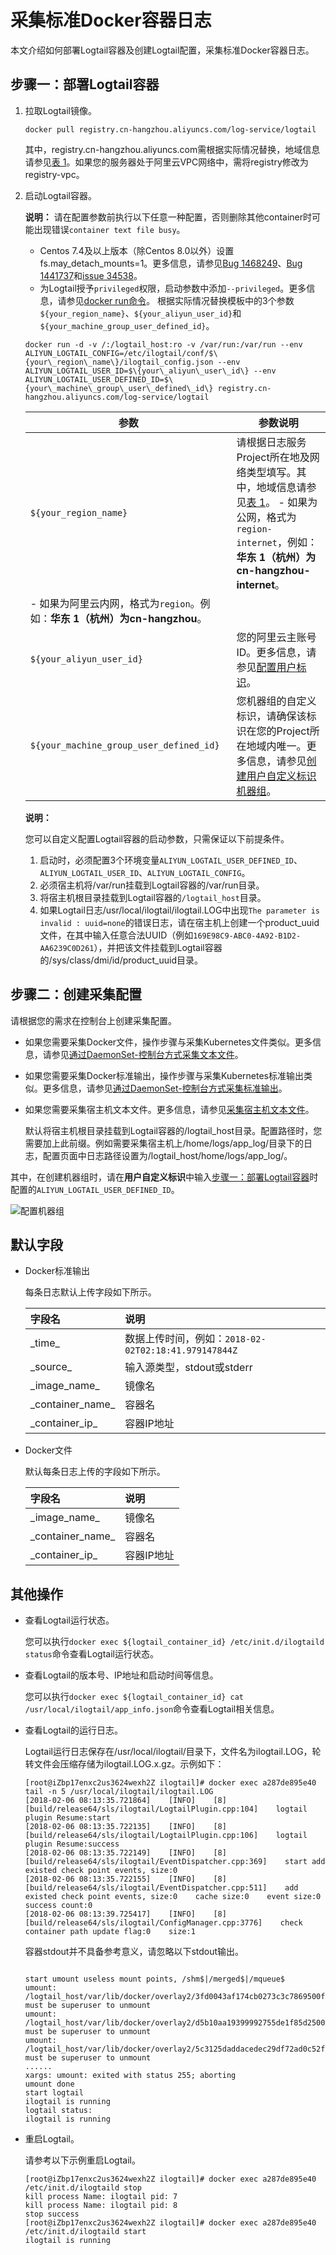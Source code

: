 # 采集标准Docker容器日志

本文介绍如何部署Logtail容器及创建Logtail配置，采集标准Docker容器日志。

## 步骤一：部署Logtail容器

1.  拉取Logtail镜像。

    ```
    docker pull registry.cn-hangzhou.aliyuncs.com/log-service/logtail
    ```

    其中，registry.cn-hangzhou.aliyuncs.com需根据实际情况替换，地域信息请参见[表 1](/cn.zh-CN/数据采集/Logtail采集/安装/安装Logtail（Linux系统）.md)。如果您的服务器处于阿里云VPC网络中，需将registry修改为registry-vpc。

2.  启动Logtail容器。

    **说明：** 请在配置参数前执行以下任意一种配置，否则删除其他container时可能出现错误`container text file busy`。

    -   Centos 7.4及以上版本（除Centos 8.0以外）设置fs.may\_detach\_mounts=1。更多信息，请参见[Bug 1468249](https://bugzilla.redhat.com/show_bug.cgi?id=1468249)、[Bug 1441737](https://bugzilla.redhat.com/show_bug.cgi?id=1441737)和[issue 34538](https://github.com/moby/moby/issues/34538)。
    -   为Logtail授予`privileged`权限，启动参数中添加`--privileged`。更多信息，请参见[docker run命令](https://docs.docker.com/engine/reference/run/)。
    根据实际情况替换模板中的3个参数`${your_region_name}`、`${your_aliyun_user_id}`和`${your_machine_group_user_defined_id}`。

    ```
    docker run -d -v /:/logtail_host:ro -v /var/run:/var/run --env ALIYUN_LOGTAIL_CONFIG=/etc/ilogtail/conf/$\{your\_region\_name\}/ilogtail_config.json --env ALIYUN_LOGTAIL_USER_ID=$\{your\_aliyun\_user\_id\} --env ALIYUN_LOGTAIL_USER_DEFINED_ID=$\{your\_machine\_group\_user\_defined\_id\} registry.cn-hangzhou.aliyuncs.com/log-service/logtail
    ```

    |参数|参数说明|
    |--|----|
    |`${your_region_name}`|请根据日志服务Project所在地及网络类型填写。其中，地域信息请参见[表 1](/cn.zh-CN/数据采集/Logtail采集/安装/安装Logtail（Linux系统）.md)。     -   如果为公网，格式为`region-internet`，例如：**华东 1（杭州）**为**cn-hangzhou-internet**。
    -   如果为阿里云内网，格式为`region`。例如：**华东 1（杭州）**为**cn-hangzhou**。 |
    |`${your_aliyun_user_id}`|您的阿里云主账号ID。更多信息，请参见[配置用户标识](/cn.zh-CN/数据采集/Logtail采集/机器组/配置用户标识.md)。|
    |`${your_machine_group_user_defined_id}`|您机器组的自定义标识，请确保该标识在您的Project所在地域内唯一。更多信息，请参见[创建用户自定义标识机器组](/cn.zh-CN/数据采集/Logtail采集/机器组/创建用户自定义标识机器组.md)。|

    **说明：**

    您可以自定义配置Logtail容器的启动参数，只需保证以下前提条件。

    1.  启动时，必须配置3个环境变量`ALIYUN_LOGTAIL_USER_DEFINED_ID`、`ALIYUN_LOGTAIL_USER_ID`、`ALIYUN_LOGTAIL_CONFIG`。
    2.  必须宿主机将/var/run挂载到Logtail容器的/var/run目录。
    3.  将宿主机根目录挂载到Logtail容器的`/logtail_host`目录。
    4.  如果Logtail日志/usr/local/ilogtail/ilogtail.LOG中出现`The parameter is invalid : uuid=none`的错误日志，请在宿主机上创建一个product\_uuid文件，在其中输入任意合法UUID（例如`169E98C9-ABC0-4A92-B1D2-AA6239C0D261`），并把该文件挂载到Logtail容器的/sys/class/dmi/id/product\_uuid目录。

## 步骤二：创建采集配置

请根据您的需求在控制台上创建采集配置。

-   如果您需要采集Docker文件，操作步骤与采集Kubernetes文件类似。更多信息，请参见[通过DaemonSet-控制台方式采集文本文件](/cn.zh-CN/数据采集/Logtail采集/采集容器日志/通过DaemonSet-控制台方式采集Kubernetes文件.md)。
-   如果您需要采集Docker标准输出，操作步骤与采集Kubernetes标准输出类似。更多信息，请参见[通过DaemonSet-控制台方式采集标准输出](/cn.zh-CN/数据采集/Logtail采集/采集容器日志/通过DaemonSet-控制台方式采集Kubernetes标准输出.md)。
-   如果您需要采集宿主机文本文件。更多信息，请参见[采集宿主机文本文件](/cn.zh-CN/数据采集/Logtail采集/采集文本日志/概述.md)。

    默认将宿主机根目录挂载到Logtail容器的/logtail\_host目录。配置路径时，您需要加上此前缀。例如需要采集宿主机上/home/logs/app\_log/目录下的日志，配置页面中日志路径设置为/logtail\_host/home/logs/app\_log/。


其中，在创建机器组时，请在**用户自定义标识**中输入[步骤一：部署Logtail容器](#section_yqz_nfq_pdb)时配置的`ALIYUN_LOGTAIL_USER_DEFINED_ID`。

![配置机器组](https://static-aliyun-doc.oss-accelerate.aliyuncs.com/assets/img/zh-CN/1625287951/p2677.png)

## 默认字段

-   Docker标准输出

    每条日志默认上传字段如下所示。

    |字段名|说明|
    |:--|:-|
    |\_time\_|数据上传时间，例如：`2018-02-02T02:18:41.979147844Z`|
    |\_source\_|输入源类型，stdout或stderr|
    |\_image\_name\_|镜像名|
    |\_container\_name\_|容器名|
    |\_container\_ip\_|容器IP地址|

-   Docker文件

    默认每条日志上传的字段如下所示。

    |字段名|说明|
    |:--|:-|
    |\_image\_name\_|镜像名|
    |\_container\_name\_|容器名|
    |\_container\_ip\_|容器IP地址|


## 其他操作

-   查看Logtail运行状态。

    您可以执行`docker exec ${logtail_container_id} /etc/init.d/ilogtaild status`命令查看Logtail运行状态。

-   查看Logtail的版本号、IP地址和启动时间等信息。

    您可以执行`docker exec ${logtail_container_id} cat /usr/local/ilogtail/app_info.json`命令查看Logtail相关信息。

-   查看Logtail的运行日志。

    Logtail运行日志保存在/usr/local/ilogtail/目录下，文件名为ilogtail.LOG，轮转文件会压缩存储为ilogtail.LOG.x.gz。示例如下：

    ```
    [root@iZbp17enxc2us3624wexh2Z ilogtail]# docker exec a287de895e40 tail -n 5 /usr/local/ilogtail/ilogtail.LOG
    [2018-02-06 08:13:35.721864]    [INFO]    [8]    [build/release64/sls/ilogtail/LogtailPlugin.cpp:104]    logtail plugin Resume:start
    [2018-02-06 08:13:35.722135]    [INFO]    [8]    [build/release64/sls/ilogtail/LogtailPlugin.cpp:106]    logtail plugin Resume:success
    [2018-02-06 08:13:35.722149]    [INFO]    [8]    [build/release64/sls/ilogtail/EventDispatcher.cpp:369]    start add existed check point events, size:0
    [2018-02-06 08:13:35.722155]    [INFO]    [8]    [build/release64/sls/ilogtail/EventDispatcher.cpp:511]    add existed check point events, size:0    cache size:0    event size:0    success count:0
    [2018-02-06 08:13:39.725417]    [INFO]    [8]    [build/release64/sls/ilogtail/ConfigManager.cpp:3776]    check container path update flag:0    size:1
    ```

    容器stdout并不具备参考意义，请忽略以下stdout输出。

    ```
    
    start umount useless mount points, /shm$|/merged$|/mqueue$
    umount: /logtail_host/var/lib/docker/overlay2/3fd0043af174cb0273c3c7869500fbe2bdb95d13b1e110172ef57fe840c82155/merged: must be superuser to unmount
    umount: /logtail_host/var/lib/docker/overlay2/d5b10aa19399992755de1f85d25009528daa749c1bf8c16edff44beab6e69718/merged: must be superuser to unmount
    umount: /logtail_host/var/lib/docker/overlay2/5c3125daddacedec29df72ad0c52fac800cd56c6e880dc4e8a640b1e16c22dbe/merged: must be superuser to unmount
    ......
    xargs: umount: exited with status 255; aborting
    umount done
    start logtail
    ilogtail is running
    logtail status:
    ilogtail is running
    ```

-   重启Logtail。

    请参考以下示例重启Logtail。

    ```
    [root@iZbp17enxc2us3624wexh2Z ilogtail]# docker exec a287de895e40 /etc/init.d/ilogtaild stop
    kill process Name: ilogtail pid: 7
    kill process Name: ilogtail pid: 8
    stop success
    [root@iZbp17enxc2us3624wexh2Z ilogtail]# docker exec a287de895e40 /etc/init.d/ilogtaild start
    ilogtail is running
    ```


